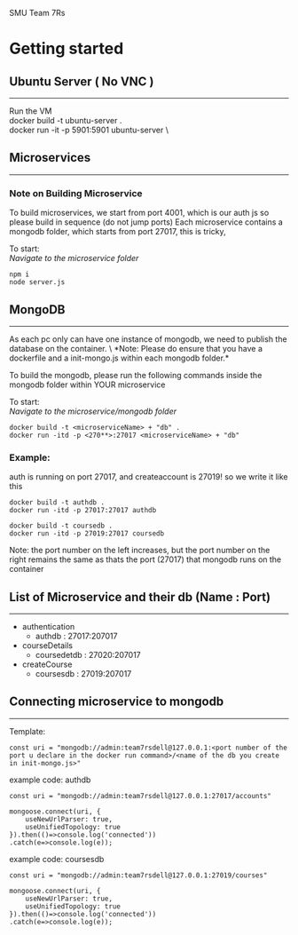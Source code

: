 SMU Team 7Rs

# Getting started
##  Ubuntu Server ( No VNC )
<hr>

Run the VM \
docker build -t ubuntu-server . \
docker run -it -p 5901:5901 ubuntu-server \

## Microservices
<hr>

### Note on Building Microservice

To build microservices, we start from port 4001, which is our auth js so please build in sequence (do not jump ports)
Each microservice contains a mongodb folder, which starts from port 27017, this is tricky, 

To start: \
*Navigate to the microservice folder*
```
npm i
node server.js
```

## MongoDB
<hr>
As each pc only can have one instance of mongodb, we need to publish the database on the container. \
*Note: Please do ensure that you have a dockerfile and a init-mongo.js within each mongodb folder.*

To build the mongodb, please run the following commands inside the mongodb folder within YOUR microservice

To start: \
*Navigate to the microservice/mongodb folder*
```
docker build -t <microserviceName> + "db" .
docker run -itd -p <270**>:27017 <microserviceName> + "db"
```
### Example:
auth is running on port 27017, and createaccount is 27019! so we write it like this

```
docker build -t authdb .  
docker run -itd -p 27017:27017 authdb
```

```
docker build -t coursedb .
docker run -itd -p 27019:27017 coursedb
```

Note: the port number on the left increases, but the port number on the right remains the same as thats the port (27017) that mongodb runs on the container
## List of Microservice and their db (Name : Port)
<hr>

- authentication
  - authdb : 27017:207017
- courseDetails
  - coursedetdb : 27020:207017
- createCourse
  - coursesdb : 27019:207017

## Connecting microservice to mongodb
<hr>

Template:

```
const uri = "mongodb://admin:team7rsdell@127.0.0.1:<port number of the port u declare in the docker run command>/<name of the db you create in init-mongo.js>"
```

example code: authdb
```
const uri = "mongodb://admin:team7rsdell@127.0.0.1:27017/accounts"

mongoose.connect(uri, {
    useNewUrlParser: true,
    useUnifiedTopology: true
}).then(()=>console.log('connected'))
.catch(e=>console.log(e));
```
example code: coursesdb
```
const uri = "mongodb://admin:team7rsdell@127.0.0.1:27019/courses"

mongoose.connect(uri, {
    useNewUrlParser: true,
    useUnifiedTopology: true
}).then(()=>console.log('connected'))
.catch(e=>console.log(e));
```

